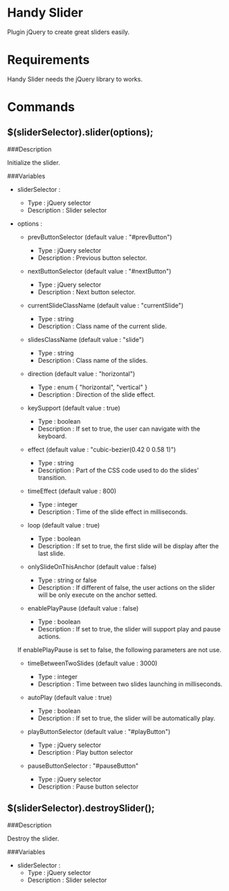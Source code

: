 Handy Slider
===========

Plugin jQuery to create great sliders easily.

Requirements
============

Handy Slider needs the jQuery library to works.

Commands
========

$(sliderSelector).slider(options);
----------------------------------

###Description

Initialize the slider.

###Variables

- sliderSelector :
	- Type : jQuery selector
	- Description : Slider selector

- options :

	- prevButtonSelector (default value : "#prevButton")
		- Type : jQuery selector
		- Description : Previous button selector.

	- nextButtonSelector (default value : "#nextButton")
		- Type : jQuery selector
		- Description : Next button selector.

	- currentSlideClassName (default value : "currentSlide")
		- Type : string
		- Description : Class name of the current slide.

	- slidesClassName (default value : "slide")
		- Type : string
		- Description : Class name of the slides.

	- direction (default value : "horizontal")
		- Type : enum { "horizontal", "vertical" }
		- Description : Direction of the slide effect.

	- keySupport (default value : true)
		- Type : boolean
		- Description : If set to true, the user can navigate with the keyboard.

	- effect (default value : "cubic-bezier(0.42 0 0.58 1)")
		- Type : string
		- Description : Part of the CSS code used to do the slides' transition.

	- timeEffect (default value : 800)
		- Type : integer
		- Description : Time of the slide effect in milliseconds.

	- loop (default value : true)
		- Type : boolean
		- Description : If set to true, the first slide will be display after the last slide.

	- onlySlideOnThisAnchor (default value : false)
		- Type : string or false
		- Description :  If different of false, the user actions on the slider will be only execute on the anchor setted.

	- enablePlayPause (default value : false)
		- Type : boolean
		- Description : If set to true, the slider will support play and pause actions.

	If enablePlayPause is set to false, the following parameters are not use. 

	- timeBetweenTwoSlides (default value : 3000)
		- Type : integer
		- Description : Time between two slides launching in milliseconds.

	- autoPlay (default value : true)
		- Type : boolean
		- Description : If set to true, the slider will be automatically play.

	- playButtonSelector (default value : "#playButton")
		- Type : jQuery selector
		- Description : Play button selector

	- pauseButtonSelector : "#pauseButton"
		- Type : jQuery selector
		- Description : Pause button selector


$(sliderSelector).destroySlider();
----------------------------------

###Description

Destroy the slider.

###Variables

- sliderSelector :
	- Type : jQuery selector
	- Description : Slider selector
